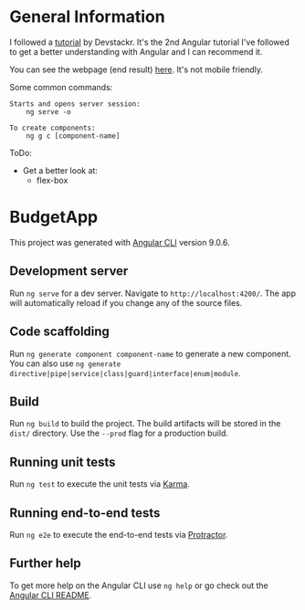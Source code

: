 # General Information

I followed a [tutorial](https://youtu.be/sU4z4Ti-8OQ) by Devstackr. It's the 2nd Angular tutorial I've followed to get a better understanding with Angular and I can recommend it.

You can see the webpage (end result) [here](https://gkohs.github.io/Angular-BudgetApp/).
It's not mobile friendly.

Some common commands:

    Starts and opens server session:
        ng serve -o

    To create components:
        ng g c [component-name]

ToDo:
 - Get a better look at:
    - flex-box

# BudgetApp

This project was generated with [Angular CLI](https://github.com/angular/angular-cli) version 9.0.6.

## Development server

Run `ng serve` for a dev server. Navigate to `http://localhost:4200/`. The app will automatically reload if you change any of the source files.

## Code scaffolding

Run `ng generate component component-name` to generate a new component. You can also use `ng generate directive|pipe|service|class|guard|interface|enum|module`.

## Build

Run `ng build` to build the project. The build artifacts will be stored in the `dist/` directory. Use the `--prod` flag for a production build.

## Running unit tests

Run `ng test` to execute the unit tests via [Karma](https://karma-runner.github.io).

## Running end-to-end tests

Run `ng e2e` to execute the end-to-end tests via [Protractor](http://www.protractortest.org/).

## Further help

To get more help on the Angular CLI use `ng help` or go check out the [Angular CLI README](https://github.com/angular/angular-cli/blob/master/README.md).
